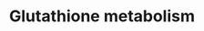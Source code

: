 ---
annotations:
- id: PW:0000134
  parent: classic metabolic pathway
  type: Pathway Ontology
  value: glutathione metabolic pathway
authors:
- 169.230.77.174
- MaintBot
- Khanspers
- Christine Chichester
- Egonw
citedin:
- link: PMC5005393
description: ''
last-edited: 2019-09-17
organisms:
- Mus musculus
redirect_from:
- /index.php/Pathway:WP164
- /instance/WP164
- /instance/WP164_rr106858
revision: r106858
schema-jsonld:
- '@context': https://schema.org/
  '@id': https://wikipathways.github.io/pathways/WP164.html
  '@type': Dataset
  creator:
    '@type': Organization
    name: WikiPathways
  description: ''
  keywords:
  - (5-L-Glutamyl)-L-amino acid
  - 5-Oxoproline
  - Acetyl-CoA
  - Anpep
  - Bis-g-glutamylcystine
  - Cysteinyl-glycine
  - G6pdx
  - GSTA1
  - GSTT2
  - Gclc
  - Gclm
  - Ggt1
  - Ggt5
  - Glutathione (reduced)
  - Glycine
  - Gpx1
  - Gpx2
  - Gpx3
  - Gpx4
  - Gsr
  - Gss
  - Gstm2
  - Gstm7
  - Gstt1
  - Idh1
  - L-Amino acid
  - L-Cysteine
  - L-Glutamate
  - NADP+
  - NADPH
  - Oplah
  - Oxidized glutathione
  - R-S-Alanine
  - R-S-Alanylglycine
  - R-S-Glutathione
  - R-S-Mercapturonate
  - g-L-Glutamyl-L-cysteine
  license: CC0
  name: Glutathione metabolism
seo: CreativeWork
title: Glutathione metabolism
wpid: WP164
---